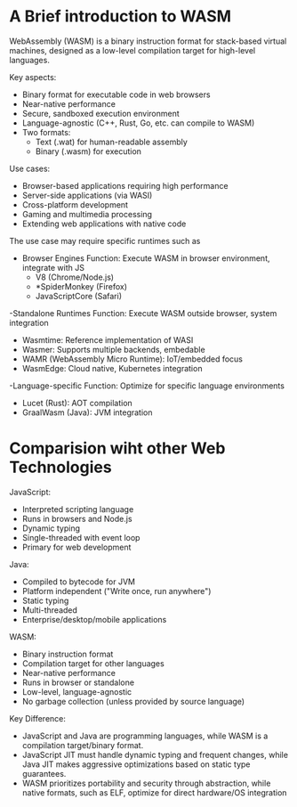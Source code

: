 # A Brief introduction to WASM

WebAssembly (WASM) is a binary instruction format for stack-based virtual machines, 
designed as a low-level compilation target for high-level languages.

Key aspects:
- Binary format for executable code in web browsers
- Near-native performance
- Secure, sandboxed execution environment
- Language-agnostic (C++, Rust, Go, etc. can compile to WASM)
- Two formats: 
  - Text (.wat) for human-readable assembly
  - Binary (.wasm) for execution

Use cases:
- Browser-based applications requiring high performance
- Server-side applications (via WASI)
- Cross-platform development
- Gaming and multimedia processing
- Extending web applications with native code

The use case may require specific runtimes such as
- Browser Engines
Function: Execute WASM in browser environment, integrate with JS
  * V8 (Chrome/Node.js)
  * *SpiderMonkey (Firefox)
  * JavaScriptCore (Safari)
 
-Standalone Runtimes
Function: Execute WASM outside browser, system integration
  * Wasmtime: Reference implementation of WASI
  * Wasmer: Supports multiple backends, embedable
  * WAMR (WebAssembly Micro Runtime): IoT/embedded focus
  * WasmEdge: Cloud native, Kubernetes integration

-Language-specific
  Function: Optimize for specific language environments
  * Lucet (Rust): AOT compilation
  * GraalWasm (Java): JVM integration


# Comparision wiht other Web Technologies

JavaScript:
* Interpreted scripting language
* Runs in browsers and Node.js
* Dynamic typing
* Single-threaded with event loop
* Primary for web development

Java:
* Compiled to bytecode for JVM
* Platform independent ("Write once, run anywhere")
* Static typing
* Multi-threaded
* Enterprise/desktop/mobile applications

WASM:
* Binary instruction format
* Compilation target for other languages
* Near-native performance
* Runs in browser or standalone
* Low-level, language-agnostic
* No garbage collection (unless provided by source language)

Key Difference: 
* JavaScript and Java are programming languages, 
  while WASM is a compilation target/binary format.
* JavaScript JIT must handle dynamic typing and frequent changes,
while Java JIT makes aggressive optimizations based on static type guarantees.
* WASM prioritizes portability and security through abstraction,
   while native formats, such as ELF, optimize for direct hardware/OS integration

   